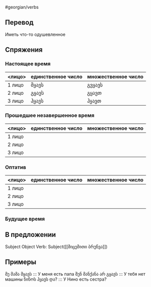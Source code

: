 #georgian/verbs 
## Перевод
Иметь что-то одушевленное
## Спряжения
### Настоящее время
<лицо>|единственное число|множественное число
--------|---------------------|------------------------
1 лицо | მყავს | გვყავს
2 лицо | გყავს | გყავთ
3 лицо | ჰყავს | ჰყავთ
### Прошедшее незавершенное время
<лицо>|единственное число|множественное число
--------|---------------------|------------------------
1 лицо |  | 
2 лицо |  | 
3 лицо |  | 
### Оптатив
<лицо>|единственное число|множественное число
--------|---------------------|------------------------
1 лицо | | 
2 лицо | | 
3 лицо | | 
### Будущее время
## В предложении
Subject Object Verb: Subject([[მიცემითი ბრუნვა]])
## Примеры
მე მამა მყავს ::: У меня есть папа
შენ მანქანა არ გყავს ::: У тебя нет машины
ნინოს ჰყავს და? ::: У Нино есть сестра?

